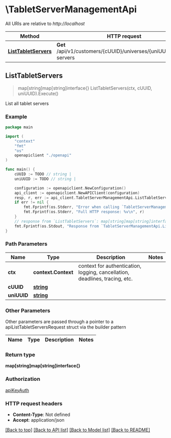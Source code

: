 # \TabletServerManagementApi

All URIs are relative to *http://localhost*

Method | HTTP request | Description
------------- | ------------- | -------------
[**ListTabletServers**](TabletServerManagementApi.md#ListTabletServers) | **Get** /api/v1/customers/{cUUID}/universes/{uniUUID}/tablet-servers | List all tablet servers



## ListTabletServers

> map[string]map[string]interface{} ListTabletServers(ctx, cUUID, uniUUID).Execute()

List all tablet servers

### Example

```go
package main

import (
    "context"
    "fmt"
    "os"
    openapiclient "./openapi"
)

func main() {
    cUUID := TODO // string | 
    uniUUID := TODO // string | 

    configuration := openapiclient.NewConfiguration()
    api_client := openapiclient.NewAPIClient(configuration)
    resp, r, err := api_client.TabletServerManagementApi.ListTabletServers(context.Background(), cUUID, uniUUID).Execute()
    if err != nil {
        fmt.Fprintf(os.Stderr, "Error when calling `TabletServerManagementApi.ListTabletServers``: %v\n", err)
        fmt.Fprintf(os.Stderr, "Full HTTP response: %v\n", r)
    }
    // response from `ListTabletServers`: map[string]map[string]interface{}
    fmt.Fprintf(os.Stdout, "Response from `TabletServerManagementApi.ListTabletServers`: %v\n", resp)
}
```

### Path Parameters


Name | Type | Description  | Notes
------------- | ------------- | ------------- | -------------
**ctx** | **context.Context** | context for authentication, logging, cancellation, deadlines, tracing, etc.
**cUUID** | [**string**](.md) |  | 
**uniUUID** | [**string**](.md) |  | 

### Other Parameters

Other parameters are passed through a pointer to a apiListTabletServersRequest struct via the builder pattern


Name | Type | Description  | Notes
------------- | ------------- | ------------- | -------------



### Return type

**map[string]map[string]interface{}**

### Authorization

[apiKeyAuth](../README.md#apiKeyAuth)

### HTTP request headers

- **Content-Type**: Not defined
- **Accept**: application/json

[[Back to top]](#) [[Back to API list]](../README.md#documentation-for-api-endpoints)
[[Back to Model list]](../README.md#documentation-for-models)
[[Back to README]](../README.md)

